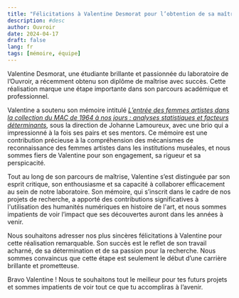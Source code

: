 ```yaml
---
title: "Félicitations à Valentine Desmorat pour l’obtention de sa maîtrise !"
description: #desc
author: Ouvroir
date: 2024-04-17
draft: false
lang: fr
tags: [mémoire, équipe]
---
```


Valentine Desmorat, une étudiante brillante et passionnée du laboratoire de l’Ouvroir, a récemment obtenu son diplôme de maîtrise avec succès. Cette réalisation marque une étape importante dans son parcours académique et professionnel.

Valentine a soutenu son mémoire intitulé [_L’entrée des femmes artistes dans la collection du MAC de 1964 à nos jours : analyses statistiques et facteurs déterminants_](https://papyrus.bib.umontreal.ca/xmlui/handle/1866/33193), sous la direction de Johanne Lamoureux, avec une brio qui a impressionné à la fois ses pairs et ses mentors. Ce mémoire est une contribution précieuse à la compréhension des mécanismes de reconnaissance des femmes artistes dans les institutions muséales, et nous sommes fiers de Valentine pour son engagement, sa rigueur et sa perspicacité.

Tout au long de son parcours de maîtrise, Valentine s’est distinguée par son esprit critique, son enthousiasme et sa capacité à collaborer efficacement au sein de notre laboratoire. Son mémoire, qui s’inscrit dans le cadre de nos projets de recherche, a apporté des contributions significatives à l'utilisation des humanités numériques en histoire de l'art, et nous sommes impatients de voir l’impact que ses découvertes auront dans les années à venir.

Nous souhaitons adresser nos plus sincères félicitations à Valentine pour cette réalisation remarquable. Son succès est le reflet de son travail acharné, de sa détermination et de sa passion pour la recherche. Nous sommes convaincus que cette étape est seulement le début d’une carrière brillante et prometteuse.

Bravo Valentine ! Nous te souhaitons tout le meilleur pour tes futurs projets et sommes impatients de voir tout ce que tu accompliras à l’avenir.
